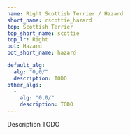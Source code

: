 ```yaml
---
name: Right Scottish Terrier / Hazard
short_name: rscottie_hazard
top: Scottish Terrier
top_short_name: scottie
top_lr: Right
bot: Hazard
bot_short_name: hazard

default_alg:
  alg: "0,0/"
  description: TODO
other_algs:
  -
    alg: "0,0/"
    description: TODO
---
```


Description TODO

